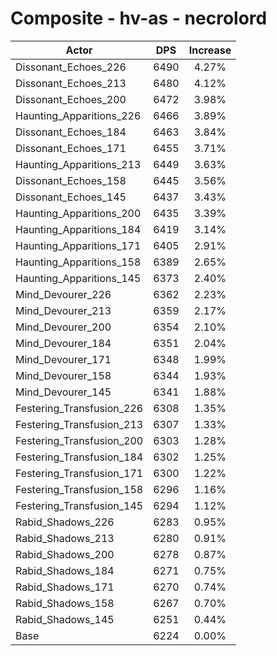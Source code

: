 # Composite - hv-as - necrolord
| Actor | DPS | Increase |
|---|:---:|:---:|
|Dissonant_Echoes_226|6490|4.27%|
|Dissonant_Echoes_213|6480|4.12%|
|Dissonant_Echoes_200|6472|3.98%|
|Haunting_Apparitions_226|6466|3.89%|
|Dissonant_Echoes_184|6463|3.84%|
|Dissonant_Echoes_171|6455|3.71%|
|Haunting_Apparitions_213|6449|3.63%|
|Dissonant_Echoes_158|6445|3.56%|
|Dissonant_Echoes_145|6437|3.43%|
|Haunting_Apparitions_200|6435|3.39%|
|Haunting_Apparitions_184|6419|3.14%|
|Haunting_Apparitions_171|6405|2.91%|
|Haunting_Apparitions_158|6389|2.65%|
|Haunting_Apparitions_145|6373|2.40%|
|Mind_Devourer_226|6362|2.23%|
|Mind_Devourer_213|6359|2.17%|
|Mind_Devourer_200|6354|2.10%|
|Mind_Devourer_184|6351|2.04%|
|Mind_Devourer_171|6348|1.99%|
|Mind_Devourer_158|6344|1.93%|
|Mind_Devourer_145|6341|1.88%|
|Festering_Transfusion_226|6308|1.35%|
|Festering_Transfusion_213|6307|1.33%|
|Festering_Transfusion_200|6303|1.28%|
|Festering_Transfusion_184|6302|1.25%|
|Festering_Transfusion_171|6300|1.22%|
|Festering_Transfusion_158|6296|1.16%|
|Festering_Transfusion_145|6294|1.12%|
|Rabid_Shadows_226|6283|0.95%|
|Rabid_Shadows_213|6280|0.91%|
|Rabid_Shadows_200|6278|0.87%|
|Rabid_Shadows_184|6271|0.75%|
|Rabid_Shadows_171|6270|0.74%|
|Rabid_Shadows_158|6267|0.70%|
|Rabid_Shadows_145|6251|0.44%|
|Base|6224|0.00%|
